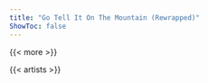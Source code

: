 ```yaml
---
title: "Go Tell It On The Mountain (Rewrapped)"
ShowToc: false
---
```


{{< more >}}

{{< artists >}}